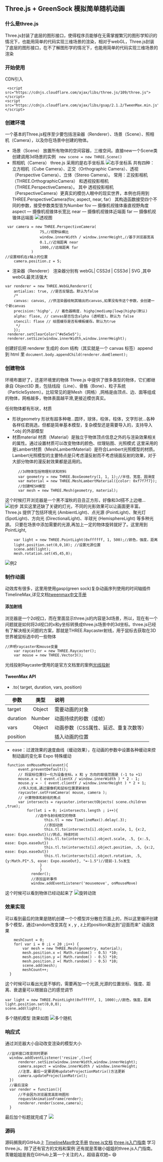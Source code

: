 ## Three.js + GreenSock 模拟简单随机动画
### 什么是three.js
Three.js封装了底层的图形接口，使得程序员能够在无需掌握繁冗的图形学知识的情况下，也能用简单的代码实现三维场景的渲染，相对于webGL，Three.js封装了底层的图形接口，在不了解图形学的情况下，也能用简单的代码实现三维场景的渲染
### 开始使用
CDN引入
```
 <script src="https://cdnjs.cloudflare.com/ajax/libs/three.js/109/three.js"></script>
<script src="https://cdnjs.cloudflare.com/ajax/libs/gsap/2.1.2/TweenMax.min.js"></script>
```
### 创建环境
一个基本的Three.js程序至少要包括渲染器（Renderer）、场景（Scene）、照相机（Camera），以及你在场景中创建的物体。
- 场景（Scene）
  放置所有物体的空间容器，三维空间。直接new一个Scene类创建调用3d场景的实例
` new scene = new THREE.Scene()`
- 照相机（Camera）
  three.js 采用的是右手坐标系
  ![右手坐标系](./images/zbx.jpg)
  共有四种：立方相机（Cube Camera）、正交（Orthographic Camera）、透视（Perspective Camera）、立体（Stereo Camera）。
  常用：正投影相机（THREE.OrthographicCamera） 和透视投影相机（THREE.PerspectiveCamera）。
  其中 透视投影相机 （PerspectiveCamera）更真实的模仿人眼中的现实世界，本例也将用到
  THREE.PerspectiveCamera(fov, aspect, near, far）
  其构造函数接受四个不同的参数，接受参数类型皆为Number
fov — 摄像机视锥体垂直视野角度
aspect — 摄像机视锥体长宽比
near — 摄像机视锥体近端面
far — 摄像机视锥体远端面
![透视图](./images/tst.png)

```
 var camera = new THREE.PerspectiveCamera(
                75,//视野纵横比
                window.innerWidth / window.innerHeight,//基于浏览器宽高
                0.1,//近端距离 near
                1000,//远端距离 far
            )
//设置相机在z轴上的位置
    camera.position.z = 5;
```
- 渲染器（Renderer）
    渲染器分别有 webGL| CSS2d | CSS3d | SVG ,其中webGL最灵活强大
  
```
var renderer = new THREE.WebGLRenderer({
    antialias: true, //是否反锯齿。默认为false
    /*
    canvas: canvas, //供渲染器绘制其输出的canvas,如果没有传这个参数，会创建一个新canvas
    precision:'highp', // 着色器精度. highp|mediump|lowp|highp(默认)
    alpha: flase, // canvas是否包含alpha (透明度)。默认为 false
    stencil: flase // 绘图缓存是否有模板缓存。默认为true
     */
    });
 renderer.setClearColor("#e5e5e5");
 renderer.setSize(window.innerWidth,window.innerHeight);

```
创建好后把 renderer 生成的 dom 结构（其实就是一个 canvas 标签）append 到 html 里
 `document.body.appendChild(renderer.domElement);`


 ### 创建物体
环境布置好了，还差环境里的物体
Three.js 中提供了很多类型的物体，它们都继承自 Object3D 类，包括线段（Line）、骨骼（Bone）、粒子系统（ParticleSystem）。比较常见的是Mesh（网格）,网格是由顶点、边、面等组成的物体，网格越多，物体表面越平滑,更接近模仿真实。

任何物体都有形状，材质
- 形状geometry
形状有超多种嗷...圆环，球体，柱体，柱体，文字形状...各种各样任君挑选，但都是简单基本模型，复杂模型还是需要导入的，支持导入*.obj 的外部模型
- 材质material 
  材质（Material）是独立于物体顶点信息之外的与渲染效果相关的属性。通过设置材质可以改变物体的颜色、纹理贴图、光照模式
  这里采用的是Lambert材质（MeshLambertMaterial）是符合Lambert光照模型的材质。Lambert光照模型的主要特点是只考虑漫反射而不考虑镜面反射的效果，对于大部分物体的漫反射效果都是适用的。
```
      //3d物体包括物理形状和材料
      var geometry = new THREE.BoxGeometry(1, 1, 1);//半径、宽度、圆滑度
      var material = new THREE.MeshLambertMaterial({color: 0xf7f7f7});
      //创建MESH模型
      var mesh = new THREE.Mesh(geometry, material);
```

这个时候打开浏览器是一个黑不溜秋的丑丑正方形，好像和3d搭不上边嗷...
![初步](./images/1.png)
其实这里还缺了关键的灯光，不同的光影效果可以让画面更丰富。
Three.js 提供了包括环境光 (AmbientLight)、点光源 (PointLight)、聚光灯 (SpotLight)、方向光 (DirectionalLight)、半球光 (HemisphereLight) 等多种光源。
只要在场景中添加需要的光源,再加上一定的物体旋转就好了。这里用到PointLight,
```
    var light = new THREE.PointLight(0xffffff, 1, 500);//颜色，强度，距离
    light.position.set(0,0,10); //设置光源位置
    scene.add(light);
    mesh.rotation.set(45,45,0);

```
![例2](./images/2.png)
### 制作动画
动效库有很多，这里用使用gasp(green sock)复杂动画序列使用的时间轴插件TimelineMax,详见文档[tweenmax中文手册](https://www.tweenmax.com.cn/api/timelinemax/)

#### 添加射线
浏览器是一个2d视口，而在里面显示three.js的内容是3d场景，所以，现在有一个问题就是如何将2d视口的x和y坐标转换成three.js场景中的3d坐标。three.js已经有了解决相关问题的方案，那就是THREE.Raycaster射线，用于鼠标去获取在3D世界被鼠标选中的一些物体

```
//声明raycaster和mouse变量
    var raycaster = new THREE.Raycaster();
    var mouse = new THREE.Vector3();
```
光线投射Raycaster使用的是官方文档里的案例[光线投射](https://threejs.org/docs/index.html#api/zh/core/Raycaster)

#### TweenMax API
  -  .to( target, duration, vars, position) 

  参数|类型|说明
--|:--:|:--
 target|Object|需要动画的对象
duration|	Number|	动画持续的秒数（或帧）
vars	|Object |动画参数（CSS属性、延迟、重复次数等）
position|		|插入动画的位置 
 - ease：过渡效果的速度曲线（缓动效果），在动画的参数中设置各种缓动来控制动画的变化率
        Expo 特殊缓动

```
 function onMouseMove(event){
      event.preventDefault();
      // 将鼠标位置归一化为设备坐标。x 和 y 方向的取值范围是 (-1 to +1)            
      mouse.x = ( event.clientX / window.innerWidth ) * 2 - 1;
      mouse.y = - ( event.clientY / window.innerHeight ) * 2 + 1;
      //传入光线,通过摄像机和鼠标位置更新射线
      raycaster.setFromCamera( mouse, camera );
      // 计算物体和射线的焦点
      var intersects = raycaster.intersectObjects( scene.children ,true);
          for(let i = 0; i<intersects.length ; i++){
              //选中与射线相交的物体
                  this.tl = new TimelineMax().delay(.3);
                  //添加动效
                  this.tl.to(intersects[i].object.scale, 1, {x:2, ease: Expo.easeOut})//网点，持续时间
                  this.tl.to(intersects[i].object.scale, .5, {x:.5, ease: Expo.easeOut})
                  this.tl.to(intersects[i].object.position, .5, {x:2, ease: Expo.easeOut})
                  this.tl.to(intersects[i].object.rotation, .5, {y:Math.PI*.5, ease: Expo.easeOut}, "=-1.5")//提前-1.5s发生
                }
                }
            render();
            //添加监听事件
            window.addEventListener('mousemove', onMouseMove)
```
这个时候可以看到物体已经动起来了
![旋转动效](./images/xz.gif)
### 效果实现
可以看到最后的效果是随机创建一个个模型并分散在页面上的，所以这里循环创建多个模型，通过random改变其在 x , y , z上的position来达到“迎面而来” 动画效果
```
    meshCount = 0;
    for( var i = 0 ;i < 20 ;i++) {
        var mesh = new THREE.Mesh(geometry, material);
        mesh.position.x =( Math.random() - 0.5) *10;
        mesh.position.y =( Math.random() - 0.5) *10;
        mesh.position.z =( Math.random() - 0.5) *10;
        scene.add(mesh);
        meshCount++;
  }
```
这个时候可以看出光是不够的，需要再加一个光源,光源的位置坐标、强度、距离、衰退量可以根据自己的感觉调节
```
var light = new THREE.PointLight(0xffffff, 1, 1000);//颜色，强度，距离
light.position.set(0,0,0);
scene.add(light);
```
多个随机模型 效果如图
![多个随机](./images/qb.gif)
### 响应式
通过浏览器大小自动改变渲染的模型大小
```
 //监听窗口改变同时更新
  window.addEventListener('resize',()=>{
      renderer.setSize(window.innerWidth,window.innerHeight);
      camera.aspect = window.innerWidth / window.innerHeight;
      //注意，最后一定要调用updateProjectionMatrix()方法更新
      camera.updateProjectionMatrix();
  })
  //最后渲染
  var render = function(){
      //不会因为浏览器宽高影响图形
      requestAnimationFrame(render);
      renderer.render(scene,camera);
  }
```
最后加个标题就完成了
![](./images/jtall.png)
### 源码
源码搁我的GitHub上
[TimelineMax中文手册](https://www.tweenmax.com.cn/api/timelinemax/)
[three.js文档](https://threejs.org/docs/)
[three.js入门指南](https://read.douban.com/ebook/7412854/)
学习three.js，除了还有官方的文档和案例 还有就是羡辙小姐姐的three.js人门指南。羡辙姐姐是我在GitHub上第一个关注的人，超级喜欢她~ :smile:


 